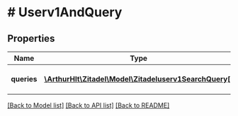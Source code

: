 # # Userv1AndQuery

## Properties

Name | Type | Description | Notes
------------ | ------------- | ------------- | -------------
**queries** | [**\ArthurHlt\Zitadel\Model\Zitadeluserv1SearchQuery[]**](Zitadeluserv1SearchQuery.md) | the sub queries to &#39;AND&#39; | [optional]

[[Back to Model list]](../../README.md#models) [[Back to API list]](../../README.md#endpoints) [[Back to README]](../../README.md)
